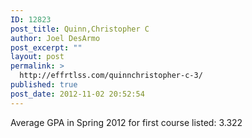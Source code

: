 ```yaml
---
ID: 12823
post_title: Quinn,Christopher C
author: Joel DesArmo
post_excerpt: ""
layout: post
permalink: >
  http://effrtlss.com/quinnchristopher-c-3/
published: true
post_date: 2012-11-02 20:52:54
---
```

<p>Average GPA in Spring 2012 for first course listed: 3.322</p>